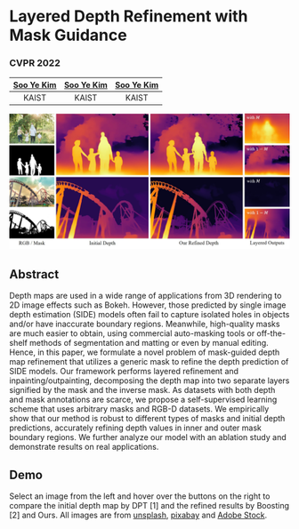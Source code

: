 # Layered Depth Refinement with Mask Guidance
### CVPR 2022
<!-- <h4><a href="https://sites.google.com/view/sooyekim">Soo Ye Kim</a></h4>
<h5>KAIST</h5>
<br> -->
<!-- <table>
  <tr>
    <th><a href="https://sites.google.com/view/sooyekim">Soo Ye Kim</a></th>
    <th><a href="https://sites.google.com/view/sooyekim">Soo Ye Kim</a></th>
    <th><a href="https://sites.google.com/view/sooyekim">Soo Ye Kim</a></th>
  </tr>
  <tr style='font-weight:300'>
    <td>KAIST</td>
    <td>KAIST</td>
    <td>KAIST</td>
  </tr>
</table> -->

| [Soo Ye Kim](https://sites.google.com/view/sooyekim) | [Soo Ye Kim](https://sites.google.com/view/sooyekim) | [Soo Ye Kim](https://sites.google.com/view/sooyekim) | 
|:---:|:---:|:---:| 
| KAIST | KAIST | KAIST |  

<div>
  <img src="./images/teaser.jpg" alt="teaser"></img>
</div>

## Abstract
<div style="text-align: left">
Depth maps are used in a wide range of applications from 3D rendering to 2D image effects such as Bokeh. However, those predicted by single image depth estimation (SIDE) models often fail to capture isolated holes in objects and/or have inaccurate boundary regions. Meanwhile, high-quality masks are much easier to obtain, using commercial auto-masking tools or off-the-shelf methods of segmentation and matting or even by manual editing. Hence, in this paper, we formulate a novel problem of mask-guided depth map refinement that utilizes a generic mask to refine the depth prediction of SIDE models. Our framework performs layered refinement and inpainting/outpainting, decomposing the depth map into two separate layers signified by the mask and the inverse mask. As datasets with both depth and mask annotations are scarce, we propose a self-supervised learning scheme that uses arbitrary masks and RGB-D datasets. We empirically show that our method is robust to different types of masks and initial depth predictions, accurately refining depth values in inner and outer mask boundary regions. We further analyze our model with an ablation study and demonstrate results on real applications.
</div>

## Demo
<div style="text-align: left">
Select an image from the left and hover over the buttons on the right to compare the initial depth map by DPT [1] and the refined results by Boosting [2] and Ours. All images are from <a href="https://unsplash.com/">unsplash</a>, <a href="https://pixabay.com/">pixabay</a> and <a href="https://stock.adobe.com/">Adobe Stock</a>.  
</div>
